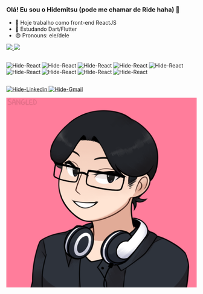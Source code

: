 ### Olá! Eu sou o Hidemitsu (pode me chamar de Ride haha) 👋

- 🔭 Hoje trabalho como front-end ReactJS
- 🌱 Estudando Dart/Flutter
- 😄 Pronouns: ele/dele

<div>
  <a href="https://github.com/anuraghazra/github-readme-stats">
    <img height="180em" src="https://github-readme-stats.vercel.app/api?username=HidemitsuHashimoto&count_private=true&show_icons=true&theme=dark" />
  </a>
  <a href="https://github.com/anuraghazra/convoychat">
    <img height="180em" src="https://github-readme-stats.vercel.app/api/top-langs/?username=HidemitsuHashimoto&layout=compact&theme=dark" />
  </a>
</div>

##

<div>
  <img align"center" alt="Hide-React" width="40" height="30" src='https://cdn.jsdelivr.net/gh/devicons/devicon/icons/react/react-original.svg'>
  <img style="background_color: #ffffff;" align"center" alt="Hide-React" width="40" height="30" src='https://cdn.jsdelivr.net/gh/devicons/devicon/icons/nextjs/nextjs-original.svg'>
  <img align"center" alt="Hide-React" width="40" height="30" src='https://cdn.jsdelivr.net/gh/devicons/devicon/icons/redux/redux-original.svg'>
  <img align"center" alt="Hide-React" width="40" height="30" src='https://cdn.jsdelivr.net/gh/devicons/devicon/icons/typescript/typescript-original.svg'>
  <img align"center" alt="Hide-React" width="40" height="30" src='https://cdn.jsdelivr.net/gh/devicons/devicon/icons/html5/html5-original.svg'>
  <img align"center" alt="Hide-React" width="40" height="30" src='https://cdn.jsdelivr.net/gh/devicons/devicon/icons/css3/css3-original.svg'>
  <img align"center" alt="Hide-React" width="40" height="30" src='https://cdn.jsdelivr.net/gh/devicons/devicon/icons/javascript/javascript-original.svg'>
  <img align"center" alt="Hide-React" width="40" height="30" src='https://cdn.jsdelivr.net/gh/devicons/devicon/icons/dart/dart-original.svg'>
  <img align"center" alt="Hide-React" width="40" height="30" src='https://cdn.jsdelivr.net/gh/devicons/devicon/icons/flutter/flutter-original.svg'>
</div>

##

<div>
  <a href='https://www.linkedin.com/in/hidemitsuhashimoto/' target='_blank'>
    <img alt='Hide-Linkedin' src='https://img.shields.io/badge/Linkedin-blue?style=for-the-badge&logo=linkedin'>
  </a>
  <a href='mailto:hidemitsuhashimoto@gmail.com' target='_blank'>
    <img alt='Hide-Gmail' src='https://img.shields.io/badge/Gmail-grey?style=for-the-badge&logo=gmail'>  
  </a>  
</div>

![alt text](https://github.com/HidemitsuHashimoto/HidemitsuHashimoto/blob/main/profile.png?raw=true)
